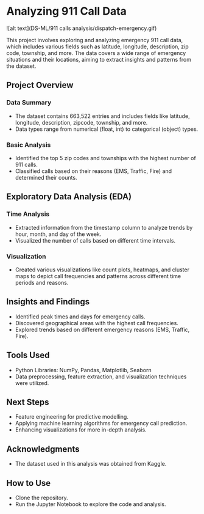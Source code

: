 # Analyzing 911 Call Data
![alt text](DS-ML/911 calls analysis/dispatch-emergency.gif)


This project involves exploring and analyzing emergency 911 call data, which includes various fields such as latitude, longitude, description, zip code, township, and more. The data covers a wide range of emergency situations and their locations, aiming to extract insights and patterns from the dataset.

## Project Overview

### Data Summary
- The dataset contains 663,522 entries and includes fields like latitude, longitude, description, zipcode, township, and more.
- Data types range from numerical (float, int) to categorical (object) types.

### Basic Analysis
- Identified the top 5 zip codes and townships with the highest number of 911 calls.
- Classified calls based on their reasons (EMS, Traffic, Fire) and determined their counts.

## Exploratory Data Analysis (EDA)

### Time Analysis
- Extracted information from the timestamp column to analyze trends by hour, month, and day of the week.
- Visualized the number of calls based on different time intervals.

### Visualization
- Created various visualizations like count plots, heatmaps, and cluster maps to depict call frequencies and patterns across different time periods and reasons.

## Insights and Findings

- Identified peak times and days for emergency calls.
- Discovered geographical areas with the highest call frequencies.
- Explored trends based on different emergency reasons (EMS, Traffic, Fire).

## Tools Used
- Python Libraries: NumPy, Pandas, Matplotlib, Seaborn
- Data preprocessing, feature extraction, and visualization techniques were utilized.

## Next Steps
- Feature engineering for predictive modelling.
- Applying machine learning algorithms for emergency call prediction.
- Enhancing visualizations for more in-depth analysis.

## Acknowledgments
- The dataset used in this analysis was obtained from Kaggle.

## How to Use
- Clone the repository.
- Run the Jupyter Notebook to explore the code and analysis.
